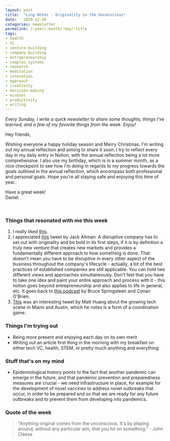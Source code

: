 ```yaml
---
layout: post
title:  "Ling Notes - Originality in the Unconscious"
date:   2020-12-20
categories: newsletter
permalink: /:year/:month/:day/:title
tags:
- health
- VC
- venture-building
- company-building
- entrepreneurship
- complex systems
- research
- meditation
- innovation
- approach
- creativity
- decision-making
- mindset
- productivity
- writing
---
```


*Every Sunday, I write a quick newsletter to share some thoughts, things I've learned, and a few of my favorite things from the week. Enjoy!*

Hey friends,

Wishing everyone a happy holiday season and Merry Christmas. I'm writing out my annual reflection and aiming to share it soon. I try to reflect every day in my daily entry in Notion, with the annual reflection being a lot more comprehensive. I also use my birthday, which is in a summer month, as a nice checkpoint to see how I'm doing in regards to my progress towards the goals outlined in the annual reflection, which encompass both professional and personal goals. Hope you're all staying safe and enjoying this time of year.

Have a great week!\
Daniel

<br>

### Things that resonated with me this week

1. I really liked [this](https://www.nbcnews.com/news/us-news/fauci-tells-kids-not-worry-he-gave-santa-claus-got-n1251855).
2. I appreciated [this](https://twitter.com/jaltma/status/1338525880771985409) tweet by Jack Altman. A disruptive company has to set out with originality and be bold in its first steps, if it is by definition a truly new venture that creates new markets and provides a fundamentally different approach to how something is done. That doesn't mean you have to be disruptive in every other aspect of the business throughout the company's lifecycle - actually, a lot of the best practices of established companies are still applicable. You can hold two different views and approaches simultaneously. Don't feel that you have to take one idea and paint your entire approach and process with it - this notion goes beyond entrepreneurship and also applies to life in general, etc. It goes back to [this podcast](https://podcasts.apple.com/us/podcast/bruce-springsteen/id1438054347?i=1000496061761) by Bruce Springsteen and Conan O'Brien.
3. [This](https://twitter.com/matthuang/status/1338937426069180417?s=12) was an interesting tweet by Matt Huang about the growing tech scene in Miami and Austin, which he notes is a form of a coordination game.

### Things I'm trying out

- Being more present and enjoying each day on its own merit
- Writing out an article first thing in the morning with my breakfast on either tech VC, health, STEM, or pretty much anything and everything

### Stuff that's on my mind

- Epidemiological history points to the fact that another pandemic can emerge in the future, and that pandemic prevention and preparedness measures are crucial - we need infrastructure in place, for example for the development of novel vaccines to address novel outbreaks that occur, in order to be prepared and so that we are ready for any future outbreaks and to prevent them from developing into pandemics.

### Quote of the week

> "Anything original comes from the unconscious. It's by playing around, without any particular aim, that you hit on something." - John Cleese
